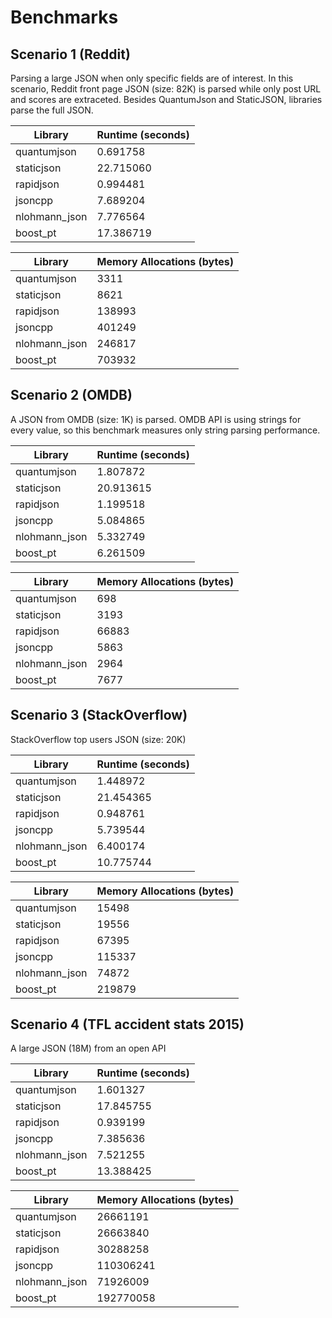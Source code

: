 # Benchmarks

## Scenario 1 (Reddit)

Parsing a large JSON when only specific fields are of interest. In this scenario, Reddit front page JSON (size: 82K) is parsed while only post URL and scores are extraceted. Besides QuantumJson and StaticJSON, libraries parse the full JSON.

| Library | Runtime (seconds) |
| ------- | ----------------- |
| quantumjson | 0.691758 |
| staticjson | 22.715060 |
| rapidjson | 0.994481 |
| jsoncpp | 7.689204 |
| nlohmann_json | 7.776564 |
| boost_pt | 17.386719 |

| Library | Memory Allocations (bytes) |
| ------- | -------------------------- |
| quantumjson | 3311 |
| staticjson | 8621 |
| rapidjson | 138993 |
| jsoncpp | 401249 |
| nlohmann_json | 246817 |
| boost_pt | 703932 |

## Scenario 2 (OMDB)

A JSON from OMDB (size: 1K) is parsed. OMDB API is using strings for every value, so this benchmark measures only string parsing performance.

| Library | Runtime (seconds) |
| ------- | ----------------- |
| quantumjson | 1.807872 |
| staticjson | 20.913615 |
| rapidjson | 1.199518 |
| jsoncpp | 5.084865 |
| nlohmann_json | 5.332749 |
| boost_pt | 6.261509 |

| Library | Memory Allocations (bytes) |
| ------- | -------------------------- |
| quantumjson | 698 |
| staticjson | 3193 |
| rapidjson | 66883 |
| jsoncpp | 5863 |
| nlohmann_json | 2964 |
| boost_pt | 7677 |

## Scenario 3 (StackOverflow)

StackOverflow top users JSON (size: 20K)

| Library | Runtime (seconds) |
| ------- | ----------------- |
| quantumjson | 1.448972 |
| staticjson | 21.454365 |
| rapidjson | 0.948761 |
| jsoncpp | 5.739544 |
| nlohmann_json | 6.400174 |
| boost_pt | 10.775744 |

| Library | Memory Allocations (bytes) |
| ------- | -------------------------- |
| quantumjson | 15498 |
| staticjson | 19556 |
| rapidjson | 67395 |
| jsoncpp | 115337 |
| nlohmann_json | 74872 |
| boost_pt | 219879 |

## Scenario 4 (TFL accident stats 2015)

A large JSON (18M) from an open API

| Library | Runtime (seconds) |
| ------- | ----------------- |
| quantumjson | 1.601327 |
| staticjson | 17.845755 |
| rapidjson | 0.939199 |
| jsoncpp | 7.385636 |
| nlohmann_json | 7.521255 |
| boost_pt | 13.388425 |

| Library | Memory Allocations (bytes) |
| ------- | -------------------------- |
| quantumjson | 26661191 |
| staticjson | 26663840 |
| rapidjson | 30288258 |
| jsoncpp | 110306241 |
| nlohmann_json | 71926009 |
| boost_pt | 192770058 |

